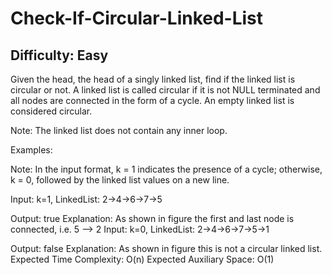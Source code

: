 # Check-If-Circular-Linked-List

## Difficulty: Easy

Given the head, the head of a singly linked list, find if the linked list is circular or not. A linked list is called circular if it is not NULL terminated and all nodes are connected in the form of a cycle. An empty linked list is considered circular.

Note: The linked list does not contain any inner loop.

Examples:

Note: In the input format, k = 1 indicates the presence of a cycle; otherwise, k = 0, followed by the linked list values on a new line.

Input: k=1, LinkedList: 2->4->6->7->5

Output: true
Explanation: As shown in figure the first and last node is connected, i.e. 5 --> 2
Input: k=0, LinkedList: 2->4->6->7->5->1
 
Output: false
Explanation: As shown in figure this is not a circular linked list.
Expected Time Complexity: O(n)
Expected Auxiliary Space: O(1)

